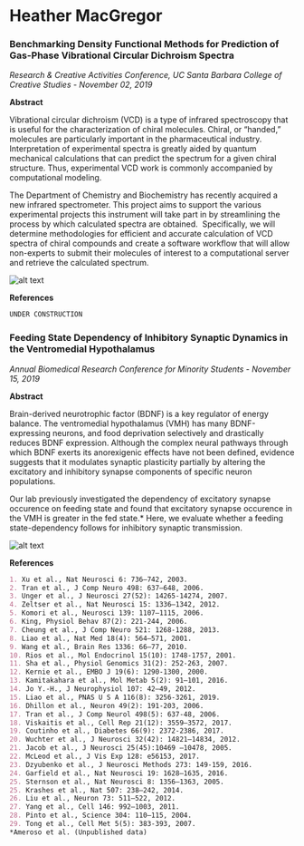 # Heather MacGregor

### Benchmarking Density Functional Methods for Prediction of Gas-Phase Vibrational Circular Dichroism Spectra
_Research & Creative Activities Conference, UC Santa Barbara College of Creative Studies - November 02, 2019_

**Abstract** 

Vibrational circular dichroism (VCD) is a type of infrared spectroscopy that is useful for the characterization of chiral molecules. Chiral, or “handed,” molecules are particularly important in the pharmaceutical industry. Interpretation of experimental spectra is greatly aided by quantum mechanical calculations that can predict the spectrum for a given chiral structure. Thus, experimental VCD work is commonly accompanied by computational modeling. 

The Department of Chemistry and Biochemistry has recently acquired a new infrared spectrometer. This project aims to support the various experimental projects this instrument will take part in by streamlining the process by which calculated spectra are obtained.  Specifically, we will determine methodologies for efficient and accurate calculation of VCD spectra of chiral compounds and create a software workflow that will allow non-experts to submit their molecules of interest to a computational server and retrieve the calculated spectrum.

![alt text](https://github.com/heathermacgregor/heathermacgregor.github.io/Images/RACA-CON_Poster.png "Poster")

**References**
```markdown
UNDER CONSTRUCTION
```
### Feeding State Dependency of Inhibitory Synaptic Dynamics in the Ventromedial Hypothalamus
_Annual Biomedical Research Conference for Minority Students - November 15, 2019_

**Abstract**

Brain-derived neurotrophic factor (BDNF) is a key regulator of energy balance. The ventromedial hypothalamus (VMH) has many BDNF-expressing neurons, and food deprivation selectively and drastically reduces BDNF expression. Although the complex neural pathways through which BDNF exerts its anorexigenic effects have not been defined, evidence suggests that it modulates synaptic plasticity partially by altering the excitatory and inhibitory synapse components of specific neuron populations.

Our lab previously investigated the dependency of excitatory synapse occurence on feeding state and found that excitatory synapse occurence in the VMH is greater in the fed state.* Here, we evaluate whether a feeding state-dependency follows for inhibitory synaptic transmission.

![alt text](https://github.com/heathermacgregor/heathermacgregor.github.io/Images/BDBS_Poster.png "Poster")

**References**
```markdown
1. Xu et al., Nat Neurosci 6: 736–742, 2003.
2. Tran et al., J Comp Neuro 498: 637–648, 2006.
3. Unger et al., J Neurosci 27(52): 14265-14274, 2007.
4. Zeltser et al., Nat Neurosci 15: 1336–1342, 2012.
5. Komori et al., Neurosci 139: 1107–1115, 2006.
6. King, Physiol Behav 87(2): 221-244, 2006.
7. Cheung et al., J Comp Neuro 521: 1268-1288, 2013.
8. Liao et al., Nat Med 18(4): 564–571, 2001.
9. Wang et al., Brain Res 1336: 66–77, 2010.
10. Rios et al., Mol Endocrinol 15(10): 1748-1757, 2001.
11. Sha et al., Physiol Genomics 31(2): 252-263, 2007.
12. Kernie et al., EMBO J 19(6): 1290-1300, 2000.
13. Kamitakahara et al., Mol Metab 5(2): 91–101, 2016.
14. Jo Y.-H., J Neurophysiol 107: 42–49, 2012.
15. Liao et al., PNAS U S A 116(8): 3256-3261, 2019.
16. Dhillon et al., Neuron 49(2): 191-203, 2006.
17. Tran et al., J Comp Neurol 498(5): 637-48, 2006.
18. Viskaitis et al., Cell Rep 21(12): 3559–3572, 2017.
19. Coutinho et al., Diabetes 66(9): 2372-2386, 2017.
20. Wuchter et al., J Neurosci 32(42): 14821–14834, 2012.
21. Jacob et al., J Neurosci 25(45):10469 –10478, 2005.
22. McLeod et al., J Vis Exp 128: e56153, 2017.
23. Dzyubenko et al., J Neurosci Methods 273: 149-159, 2016.
24. Garfield et al., Nat Neurosci 19: 1628–1635, 2016.
25. Sternson et al., Nat Neurosci 8: 1356–1363, 2005.
25. Krashes et al., Nat 507: 238–242, 2014.
26. Liu et al., Neuron 73: 511–522, 2012.
27. Yang et al., Cell 146: 992–1003, 2011.
28. Pinto et al., Science 304: 110–115, 2004.
29. Tong et al., Cell Met 5(5): 383-393, 2007.
*Ameroso et al. (Unpublished data)
```
